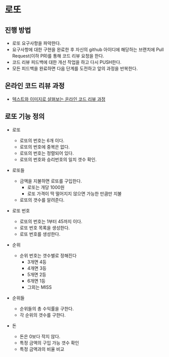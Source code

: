 # 로또
## 진행 방법
* 로또 요구사항을 파악한다.
* 요구사항에 대한 구현을 완료한 후 자신의 github 아이디에 해당하는 브랜치에 Pull Request(이하 PR)를 통해 코드 리뷰 요청을 한다.
* 코드 리뷰 피드백에 대한 개선 작업을 하고 다시 PUSH한다.
* 모든 피드백을 완료하면 다음 단계를 도전하고 앞의 과정을 반복한다.

## 온라인 코드 리뷰 과정
* [텍스트와 이미지로 살펴보는 온라인 코드 리뷰 과정](https://github.com/next-step/nextstep-docs/tree/master/codereview)

## 로또 기능 정의
* 로또
    * 로또의 번호는 6개 이다.
    * 로또의 번호에 중복은 없다.
    * 로또의 번호는 정렬되어 있다.
    * 로또의 번호와 승리번호의 일치 갯수 확인.
    

* 로또들
    * 금액을 지불하면 로또를 구입한다.
        * 로또는 개당 1000원
        * 로또 가격이 딱 떨어지지 않으면 가능한 만큼만 지불
    * 로또의 갯수를 알려준다.


* 로또 번호
    * 로또의 번호는 1부터 45까지 이다.
    * 로또 번호 목록을 생성한다.
    * 로또 번호를 생성한다.


* 순위
    * 순위 번호는 갯수별로 정해진다
      * 3개면 4등
      * 4개면 3등
      * 5개면 2등
      * 6개면 1등
      * 그외는 MISS


* 순위들
    * 순위들의 총 수익률을 구한다.
    * 각 순위의 갯수를 구한다.
    

* 돈
    * 돈은 0보다 작지 않다.
    * 특정 금액의 구입 가능 갯수 확인
    * 특정 금액과의 비율 비교
    
